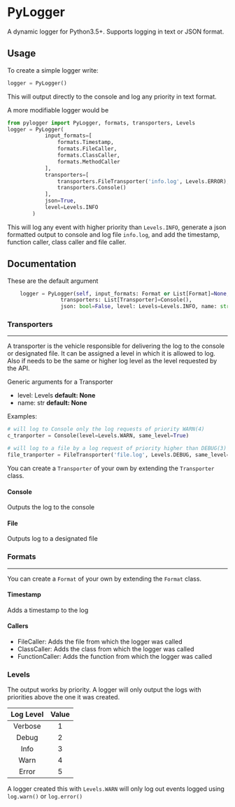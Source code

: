 # PyLogger

A dynamic logger for Python3.5+. Supports logging in text or JSON format. 

## Usage
To create a simple logger write:
```python
logger = PyLogger()
```
This will output directly to the console and log any priority in text format.

A more modifiable logger would be
```python
from pylogger import PyLogger, formats, transporters, Levels
logger = PyLogger(
            input_formats=[
                formats.Timestamp,
                formats.FileCaller,
                formats.ClassCaller,
                formats.MethodCaller
            ],
            transporters=[
                transporters.FileTransporter('info.log', Levels.ERROR),
                transporters.Console()
            ],
            json=True,
            level=Levels.INFO
        )
```
This will log any event with higher priority than `Levels.INFO`, generate a json formatted output to console and log file `info.log`, and add the timestamp, function caller, class caller and file caller.

## Documentation

These are the default argument
```python 
    logger = PyLogger(self, input_formats: Format or List[Format]=None,
                 transporters: List[Transporter]=Console(),
                 json: bool=False, level: Levels=Levels.INFO, name: str=None)
```

### Transporters
---
A transporter is the vehicle responsible for delivering the log to the console or 
designated file. It can be assigned a level in which it is allowed to log. 
Also if needs to be the same or higher log level as the level requested by the API. 

Generic arguments for a Transporter
-   level: Levels **default: None**
-   name: str **default: None**


Examples:
```python
# will log to Console only the log requests of priority WARN(4)
c_tranporter = Console(level=Levels.WARN, same_level=True)

# will log to a file by a log request of priority higher than DEBUG(3)
file_tranporter = FileTransporter('file.log', Levels.DEBUG, same_level=False)
```

You can create a `Transporter` of your own by extending the `Transporter` class.

#### Console
Outputs the log to the console
#### File
Outputs log to a designated file


### Formats

---
You can create a `Format` of your own by extending the `Format` class.
#### Timestamp
Adds a timestamp to the log
#### Callers
  - FileCaller: Adds the file from which the logger was called
  - ClassCaller:  Adds the class from which the logger was called
  - FunctionCaller: Adds the function from which the logger was called

### Levels
The output works by priority. A logger will only output the logs with priorities above the one it was created.

| Log Level | Value |
| :---: | :---: |
| Verbose | 1 |
| Debug | 2 |
| Info | 3 |
| Warn | 4 |
| Error | 5 |

A logger created this with `Levels.WARN` will only log out events logged using `log.warn()` or `log.error()`
